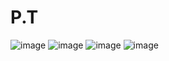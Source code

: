 # P.T


![image](https://user-images.githubusercontent.com/51410810/96278905-b26eaf80-0ff3-11eb-9f31-e3ecd40a45ea.png)
![image](https://user-images.githubusercontent.com/51410810/96279054-d6ca8c00-0ff3-11eb-8b31-4ffa798bbf9d.png)
![image](https://user-images.githubusercontent.com/51410810/96279215-ffeb1c80-0ff3-11eb-81e4-c38aa4d6c01f.png)
![image](https://user-images.githubusercontent.com/51410810/96279330-2315cc00-0ff4-11eb-8d93-b8282d6355ee.png)



